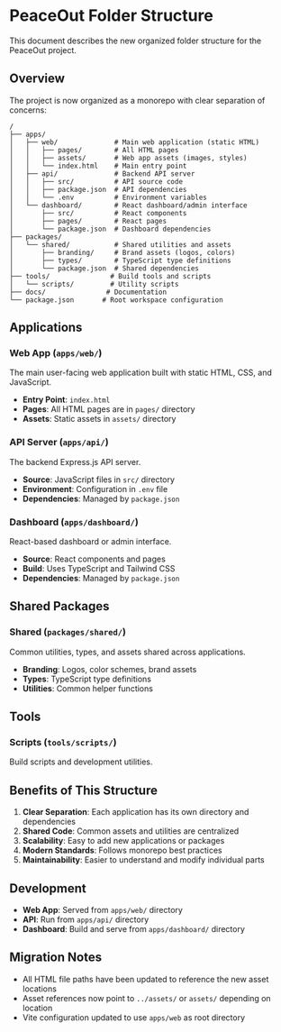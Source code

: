# PeaceOut Folder Structure

This document describes the new organized folder structure for the PeaceOut project.

## Overview

The project is now organized as a monorepo with clear separation of concerns:

```
/
├── apps/
│   ├── web/              # Main web application (static HTML)
│   │   ├── pages/        # All HTML pages
│   │   ├── assets/       # Web app assets (images, styles)
│   │   └── index.html    # Main entry point
│   ├── api/              # Backend API server
│   │   ├── src/          # API source code
│   │   ├── package.json  # API dependencies
│   │   └── .env          # Environment variables
│   └── dashboard/        # React dashboard/admin interface
│       ├── src/          # React components
│       ├── pages/        # React pages
│       └── package.json  # Dashboard dependencies
├── packages/
│   └── shared/           # Shared utilities and assets
│       ├── branding/     # Brand assets (logos, colors)
│       ├── types/        # TypeScript type definitions
│       └── package.json  # Shared dependencies
├── tools/               # Build tools and scripts
│   └── scripts/         # Utility scripts
├── docs/               # Documentation
└── package.json       # Root workspace configuration
```

## Applications

### Web App (`apps/web/`)
The main user-facing web application built with static HTML, CSS, and JavaScript.

- **Entry Point**: `index.html`
- **Pages**: All HTML pages are in `pages/` directory
- **Assets**: Static assets in `assets/` directory

### API Server (`apps/api/`)
The backend Express.js API server.

- **Source**: JavaScript files in `src/` directory
- **Environment**: Configuration in `.env` file
- **Dependencies**: Managed by `package.json`

### Dashboard (`apps/dashboard/`)
React-based dashboard or admin interface.

- **Source**: React components and pages
- **Build**: Uses TypeScript and Tailwind CSS
- **Dependencies**: Managed by `package.json`

## Shared Packages

### Shared (`packages/shared/`)
Common utilities, types, and assets shared across applications.

- **Branding**: Logos, color schemes, brand assets
- **Types**: TypeScript type definitions
- **Utilities**: Common helper functions

## Tools

### Scripts (`tools/scripts/`)
Build scripts and development utilities.

## Benefits of This Structure

1. **Clear Separation**: Each application has its own directory and dependencies
2. **Shared Code**: Common assets and utilities are centralized
3. **Scalability**: Easy to add new applications or packages
4. **Modern Standards**: Follows monorepo best practices
5. **Maintainability**: Easier to understand and modify individual parts

## Development

- **Web App**: Served from `apps/web/` directory
- **API**: Run from `apps/api/` directory
- **Dashboard**: Build and serve from `apps/dashboard/` directory

## Migration Notes

- All HTML file paths have been updated to reference the new asset locations
- Asset references now point to `../assets/` or `assets/` depending on location
- Vite configuration updated to use `apps/web` as root directory